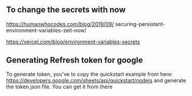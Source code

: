 #

## To change the secrets with now
https://humanwhocodes.com/blog/2019/09/
securing-persistent-environment-variables-zeit-now/

https://vercel.com/blog/environment-variables-secrets


## Generating Refresh token for google

To generate token, you've to copy the quickstart example from here:
https://developers.google.com/sheets/api/quickstart/nodejs
and generate the token.json file. You can get it from there